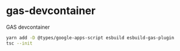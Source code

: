 # gas-devcontainer
GAS devcontainer

```bash
yarn add -D @types/google-apps-script esbuild esbuild-gas-plugin
tsc --init
```
